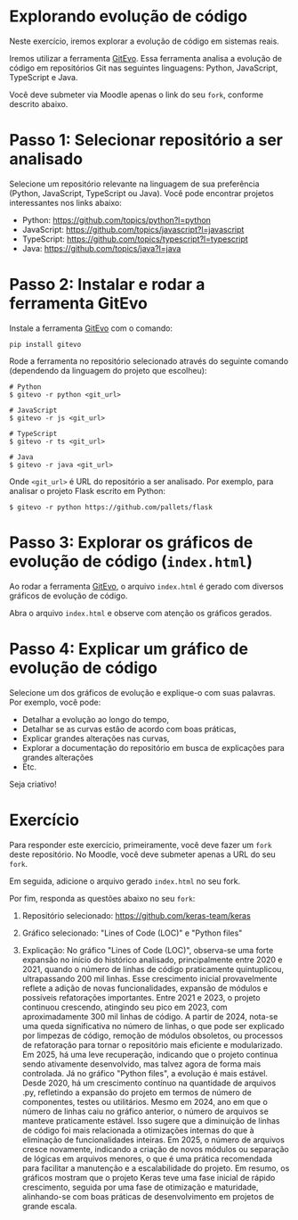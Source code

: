 # Explorando evolução de código

Neste exercício, iremos explorar a evolução de código em sistemas reais.

Iremos utilizar a ferramenta [GitEvo](https://github.com/andrehora/gitevo).
Essa ferramenta analisa a evolução de código em repositórios Git nas seguintes linguagens: Python, JavaScript, TypeScript e Java.

Você deve submeter via Moodle apenas o link do seu `fork`, conforme descrito abaixo.

# Passo 1: Selecionar repositório a ser analisado

Selecione um repositório relevante na linguagem de sua preferência (Python, JavaScript, TypeScript ou Java).
Você pode encontrar projetos interessantes nos links abaixo:

- Python: https://github.com/topics/python?l=python
- JavaScript: https://github.com/topics/javascript?l=javascript
- TypeScript: https://github.com/topics/typescript?l=typescript
- Java: https://github.com/topics/java?l=java

# Passo 2: Instalar e rodar a ferramenta GitEvo

Instale a ferramenta [GitEvo](https://github.com/andrehora/gitevo) com o comando:

```
pip install gitevo
```

Rode a ferramenta no repositório selecionado através do seguinte comando (dependendo da linguagem do projeto que escolheu):

```shell
# Python
$ gitevo -r python <git_url>

# JavaScript
$ gitevo -r js <git_url>

# TypeScript
$ gitevo -r ts <git_url>

# Java
$ gitevo -r java <git_url>
```

Onde `<git_url>` é URL do repositório a ser analisado.
Por exemplo, para analisar o projeto Flask escrito em Python:

```
$ gitevo -r python https://github.com/pallets/flask
```

# Passo 3: Explorar os gráficos de evolução de código (`index.html`)

Ao rodar a ferramenta [GitEvo](https://github.com/andrehora/gitevo), o arquivo `index.html` é gerado com diversos gráficos de evolução de código.

Abra o arquivo `index.html` e observe com atenção os gráficos gerados.

# Passo 4: Explicar um gráfico de evolução de código

Selecione um dos gráficos de evolução e explique-o com suas palavras.
Por exemplo, você pode:

- Detalhar a evolução ao longo do tempo, 
- Detalhar se as curvas estão de acordo com boas práticas,
- Explicar grandes alterações nas curvas,
- Explorar a documentação do repositório em busca de explicações para grandes alterações
- Etc.

Seja criativo!

# Exercício

Para responder este exercício, primeiramente, você deve fazer um `fork` deste repositório.
No Moodle, você deve submeter apenas a URL do seu `fork`.

Em seguida, adicione o arquivo gerado `index.html` no seu fork.

Por fim, responda as questões abaixo no seu `fork`: 

1. Repositório selecionado: https://github.com/keras-team/keras

2. Gráfico selecionado: "Lines of Code (LOC)" e "Python files"
  
3. Explicação: No gráfico "Lines of Code (LOC)", observa-se uma forte expansão no início do histórico analisado, principalmente entre 2020 e 2021, quando o número de linhas de código praticamente quintuplicou, ultrapassando 200 mil linhas. Esse crescimento inicial provavelmente reflete a adição de novas funcionalidades, expansão de módulos e possíveis refatorações importantes. Entre 2021 e 2023, o projeto continuou crescendo, atingindo seu pico em 2023, com aproximadamente 300 mil linhas de código. A partir de 2024, nota-se uma queda significativa no número de linhas, o que pode ser explicado por limpezas de código, remoção de módulos obsoletos, ou processos de refatoração para tornar o repositório mais eficiente e modularizado. Em 2025, há uma leve recuperação, indicando que o projeto continua sendo ativamente desenvolvido, mas talvez agora de forma mais controlada.
Já no gráfico "Python files", a evolução é mais estável. Desde 2020, há um crescimento contínuo na quantidade de arquivos .py, refletindo a expansão do projeto em termos de número de componentes, testes ou utilitários. Mesmo em 2024, ano em que o número de linhas caiu no gráfico anterior, o número de arquivos se manteve praticamente estável. Isso sugere que a diminuição de linhas de código foi mais relacionada a otimizações internas do que à eliminação de funcionalidades inteiras. Em 2025, o número de arquivos cresce novamente, indicando a criação de novos módulos ou separação de lógicas em arquivos menores, o que é uma prática recomendada para facilitar a manutenção e a escalabilidade do projeto.
Em resumo, os gráficos mostram que o projeto Keras teve uma fase inicial de rápido crescimento, seguida por uma fase de otimização e maturidade, alinhando-se com boas práticas de desenvolvimento em projetos de grande escala.




